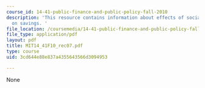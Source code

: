 ```yaml
---
course_id: 14-41-public-finance-and-public-policy-fall-2010
description: 'This resource contains information about effects of social security
  on savings. '
file_location: /coursemedia/14-41-public-finance-and-public-policy-fall-2010/3cd644e88e837a4355643566d3094953_MIT14_41F10_rec07.pdf
file_type: application/pdf
layout: pdf
title: MIT14_41F10_rec07.pdf
type: course
uid: 3cd644e88e837a4355643566d3094953

---
```

None